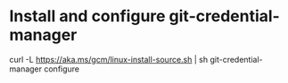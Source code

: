 # Install and configure git-credential-manager

curl -L https://aka.ms/gcm/linux-install-source.sh | sh git-credential-manager configure
